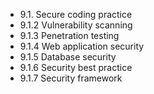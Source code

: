 

- 9.1. Secure coding practice
- 9.1.2 Vulnerability scanning
- 9.1.3 Penetration testing
- 9.1.4 Web application security
- 9.1.5 Database security
- 9.1.6 Security best practice
- 9.1.7 Security framework